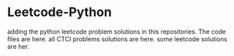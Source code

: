 # Leetcode-Python
adding the python leetcode problem solutions in this repositories. 
The code files are here.
all CTCI problems solutions are here.
some leetcode solutions are her.
















































































































































































































































































































































































































































































































































































































































































